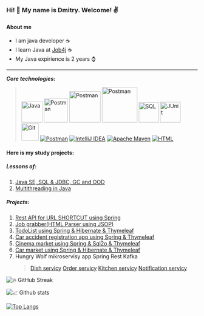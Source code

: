 ### Hi! 👋 My name is Dmitry. Welcome! :v:

#### About me
* I am java developer :coffee:
* I learn Java at [Job4j](https://job4j.ru/) :coffee:
* My Java expirience is 2 years :watch:
--------------------------------------------------------
***Core technologies:***
><a href="#"><img alt="Java" src="https://custom-icon-badges.herokuapp.com/badge/Java-007396.svg?logo=java&logoColor=white" width="55"></a>
<a href="#"><img alt="Postman" src="https://img.shields.io/badge/Spring-6DB33F?logo=spring&logoColor=white" width="63"></a>
<a href="#"><img alt="Postman" src="https://img.shields.io/badge/Hibernate-59666C?logo=hibernate&logoColor=white" width="82"></a>
<a href="#"><img alt="Postman" src="https://img.shields.io/badge/PostgreSQL-4169E1?logo=postgresql&logoColor=white" width="93"></a>
<a href="#"><img alt="SQL" src="https://custom-icon-badges.herokuapp.com/badge/SQL-025E8C.svg?logo=database&logoColor=white" width="53"></a>
<a href="#"><img alt="JUnit" src="https://custom-icon-badges.herokuapp.com/badge/JUnit-25A162.svg?logo=check-circle&logoColor=white" width="54"></a>
<a href="#"><img alt="Git" src="https://img.shields.io/badge/GIT-F05033.svg?logo=git&logoColor=white" width="45"></a>
<a href="#"><img alt="Postman" src="https://img.shields.io/badge/Postman-FF6C37?logo=postman&logoColor=white"></a>
<a href="#"><img alt="IntelliJ IDEA" src="https://img.shields.io/badge/IntelliJ IDEA-000000.svg?logo=IntelliJIDEA&logoColor=FFFFFF"></a>
<a href="#"><img alt="Apache Maven" src="https://img.shields.io/badge/Maven-C71A36.svg?logo=Apache Maven&logoColor=white"></a>
<a href="#"><img alt="HTML" src="https://img.shields.io/badge/HTML-E34F26.svg?logo=html5&logoColor=white"></a>

#### Here is my study projects:
##### Lessons of:
1. [Java SE, SQL & JDBC, GC and OOD](https://github.com/Dima-Stepanov/job4j_design)
2. [Multithreading in Java](https://github.com/Dima-Stepanov/job4j_threads)
##### Projects:
1. [Rest API for URL SHORTCUT using Spring](https://github.com/Dima-Stepanov/job4j_url_shortcut)
2. [Job grabber(HTML Parser using JSOP)](https://github.com/Dima-Stepanov/job4j_grabber)
3. [TodoList using Spring & Hibernate & Thymeleaf](https://github.com/Dima-Stepanov/job4j_todo)
4. [Car accident registration app using Spring & Thymeleaf](https://github.com/Dima-Stepanov/jpb4j_accidents)
5. [Cinema market using Spring & Sql2o & Thymeleaf](https://github.com/Dima-Stepanov/job4j_cinema)
6. [Car market using Spring & Hibernate & Thymeleaf](https://github.com/Dima-Stepanov/job4j_cars)
7. Hungry Wolf mikroservisy app Spring Rest Kafka
   >[Dish servicy](https://github.com/Dima-Stepanov/job4j_dish)
   >[Order servicy](https://github.com/Dima-Stepanov/job4j_order)
   >[Kitchen servicy](https://github.com/Dima-Stepanov/job4j_kitchen)
   >[Notification servicy](https://github.com/Dima-Stepanov/job4j_notification)

<!--
**Dima-Stepanov/Dima-Stepanov** is a ✨ _special_ ✨ repository because its `README.md` (this file) appears on your GitHub profile.

Here are some ideas to get you started:

- 🔭 I’m currently working on ...
- 🌱 I’m currently learning ...
- 👯 I’m looking to collaborate on ...
- 🤔 I’m looking for help with ...
- 💬 Ask me about ...
- 📫 How to reach me: ...
- 😄 Pronouns: ...
- ⚡ Fun fact: ...
-->

![🔥 GitHub Streak](https://github-readme-streak-stats.herokuapp.com/?user=Dima-Stepanov&theme=monokai-metallian")

![📈 Github stats](https://github-readme-stats.vercel.app/api?username=Dima-Stepanov&hide=stars,prs,issues,contribs)

[![Top Langs](https://github-readme-stats.vercel.app/api/top-langs/?username=Dima-Stepanov&layout=compact)](https://github.com/Dima-Stepanov//github-readme-stats)
